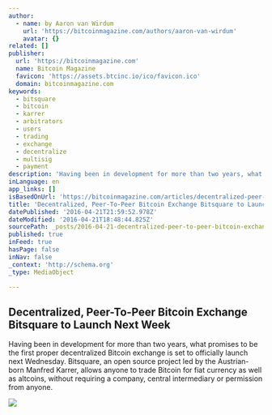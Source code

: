 ```yaml
---
author:
  - name: by Aaron van Wirdum
    url: 'https://bitcoinmagazine.com/authors/aaron-van-wirdum'
    avatar: {}
related: []
publisher:
  url: 'https://bitcoinmagazine.com'
  name: Bitcoin Magazine
  favicon: 'https://assets.btcinc.io/ico/favicon.ico'
  domain: bitcoinmagazine.com
keywords:
  - bitsquare
  - bitcoin
  - karrer
  - arbitrators
  - users
  - trading
  - exchange
  - decentralize
  - multisig
  - payment
description: 'Having been in development for more than two years, what promises to be the first proper decentralized Bitcoin exchange is set to officially launch next Wednesday. Bitsquare, an open source project led by the Austrian-born Manfred Karrer, allows anyone to trade Bitcoin for fiat currency as well as altcoins, without requiring a company, central intermediary or permission from anyone.'
inLanguage: en
app_links: []
isBasedOnUrl: 'https://bitcoinmagazine.com/articles/decentralized-peer-to-peer-bitcoin-exchange-bitsquare-to-launch-next-week-1461260120'
title: 'Decentralized, Peer-To-Peer Bitcoin Exchange Bitsquare to Launch Next Week'
datePublished: '2016-04-21T21:59:52.978Z'
dateModified: '2016-04-21T18:48:44.825Z'
sourcePath: _posts/2016-04-21-decentralized-peer-to-peer-bitcoin-exchange-bitsquare-to-la.md
published: true
inFeed: true
hasPage: false
inNav: false
_context: 'http://schema.org'
_type: MediaObject

---
```

<article style=""><h1>Decentralized, Peer-To-Peer Bitcoin Exchange Bitsquare to Launch Next Week</h1><p>Having been in development for more than two years, what promises to be the first proper decentralized Bitcoin exchange is set to officially launch next Wednesday. Bitsquare, an open source project led by the Austrian-born Manfred Karrer, allows anyone to trade Bitcoin for fiat currency as well as altcoins, without requiring a company, central intermediary or permission from anyone.</p><img src="https://assets.btcinc.io/img/articles/decentralized-peer-to-peer-bitcoin-exchange-bitsquare-to-launch-next-week.jpg" /></article>